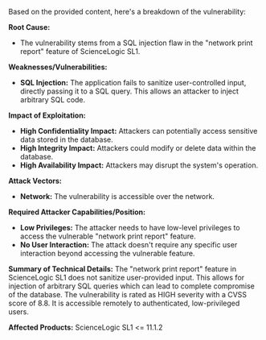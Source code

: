 Based on the provided content, here's a breakdown of the vulnerability:

**Root Cause:**

*   The vulnerability stems from a SQL injection flaw in the "network print report" feature of ScienceLogic SL1.

**Weaknesses/Vulnerabilities:**

*   **SQL Injection:** The application fails to sanitize user-controlled input, directly passing it to a SQL query. This allows an attacker to inject arbitrary SQL code.

**Impact of Exploitation:**

*   **High Confidentiality Impact:**  Attackers can potentially access sensitive data stored in the database.
*  **High Integrity Impact:** Attackers could modify or delete data within the database.
*   **High Availability Impact:** Attackers may disrupt the system's operation.

**Attack Vectors:**

*   **Network:** The vulnerability is accessible over the network.

**Required Attacker Capabilities/Position:**

*   **Low Privileges:** The attacker needs to have low-level privileges to access the vulnerable "network print report" feature.
*   **No User Interaction:** The attack doesn't require any specific user interaction beyond accessing the vulnerable feature.

**Summary of Technical Details:**
The "network print report" feature in ScienceLogic SL1 does not sanitize user-provided input. This allows for injection of arbitrary SQL queries which can lead to complete compromise of the database. The vulnerability is rated as HIGH severity with a CVSS score of 8.8. It is accessible remotely to authenticated, low-privileged users.

**Affected Products:**
ScienceLogic SL1 <= 11.1.2